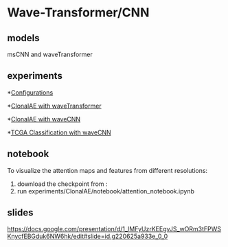 # Wave-Transformer/CNN  

## models

msCNN and waveTransformer

## experiments

*[Configurations](experiments/ClonalAE/confs)

*[ClonalAE with waveTransformer](https://wandb.ai/genome_pretraining/WaveLSTM-ClonalAE/runs/1cn3jfmm?nw=nwusertonyu)

*[ClonalAE with waveCNN](https://wandb.ai/genome_pretraining/WaveLSTM-ClonalAE/runs/1gp03rlk?nw=nwusertonyu)

*[TCGA Classification with waveCNN](https://wandb.ai/genome_pretraining/WaveLSTM-clfTCGA/runs/19putmdc?nw=nwusertonyu)

## notebook

To visualize the attention maps and features from different resolutions: 
1. download the checkpoint from :
2. run experiments/ClonalAE/notebook/attention_notebook.ipynb

## slides

https://docs.google.com/presentation/d/1_lMFyUzrKEEgvJS_wORm3tFPWSKnycfEBGduk6NW6hk/edit#slide=id.g220625a933e_0_0
